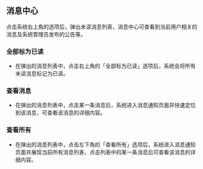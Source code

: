 ##  消息中心 

点击系统右上角的选项后，弹出未读消息列表，消息中心可查看到当前用户相关的消息及系统管理员发布的公告等。

### 全部标为已读 

* 在弹出的消息列表中，点击右上角的「全部标为已读」选项后，系统会将所有未读消息标记为已读。

###  查看消息 

* 在弹出的消息列表中，点击某一条消息后，系统进入消息通知页面并快速定位到该消息，可查看该消息的详细内容。

### 查看所有

* 在弹出的消息列表中，点击左下角的「查看所有」选项后，系统进入消息通知页面并展现当前所有消息列表，点击列表中的某一条消息后可查看该消息的详细内容。